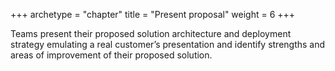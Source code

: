 +++
archetype = "chapter"
title = "Present proposal"
weight = 6
+++

Teams present their proposed solution architecture and deployment strategy emulating a real customer’s presentation and identify strengths and areas of improvement of their proposed solution.
